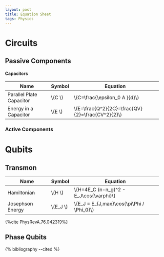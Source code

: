 ```yaml
---
layout: post
title: Equation Sheet
tags: Physics
---
```



# Circuits

## Passive Components

#### Capacitors

|	Name 	| 	Symbol 	| Equation |
|-----------|-----------|----------|
| Parallel Plate Capacitor | \\(C \\) | \\(C=\frac{\epsilon_0 A }{d}\\)
| Energy in a Capacitor | \\(E \\) | \\(E=\frac{Q^2}{2C}=\frac{QV}{2}=\frac{CV^2}{2}\\)

### Active Components


# Qubits

## Transmon

|	Name 	| 	Symbol 	| Equation |
|-----------|-----------|----------|
|Hamiltonian| \\(H \\) | \\(H=4E\_C (n-n\_g)^2 - E\_J\cos{\varphi}\\)
|	Josephson Energy	|	\\(E\_J \\)	|	\\(E\_J = E\_{J,max}\cos{\pi\Phi / \Phi\_0}\\)

{%cite PhysRevA.76.042319%}

## Phase Qubits 



{% bibliography --cited %}